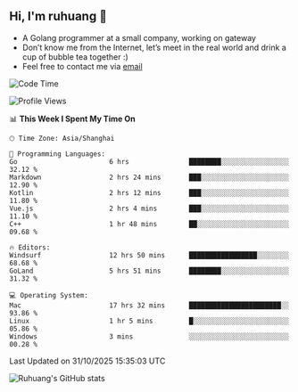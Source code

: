 ## Hi, I'm ruhuang 👋

- A Golang programmer at a small company, working on gateway
- Don’t know me from the Internet, let’s meet in the real world and drink a cup of bubble tea together :)
- Feel free to contact me via [email](mailto:ruhuang2001@gmail.com)
<!--START_SECTION:waka-->
![Code Time](http://img.shields.io/badge/Code%20Time-1%2C017%20hrs%2043%20mins-blue)

![Profile Views](http://img.shields.io/badge/Profile%20Views-1-blue)

📊 **This Week I Spent My Time On** 

```text
🕑︎ Time Zone: Asia/Shanghai

💬 Programming Languages: 
Go                       6 hrs               ████████░░░░░░░░░░░░░░░░░   32.12 % 
Markdown                 2 hrs 24 mins       ███░░░░░░░░░░░░░░░░░░░░░░   12.90 % 
Kotlin                   2 hrs 12 mins       ███░░░░░░░░░░░░░░░░░░░░░░   11.80 % 
Vue.js                   2 hrs 4 mins        ███░░░░░░░░░░░░░░░░░░░░░░   11.10 % 
C++                      1 hr 48 mins        ██░░░░░░░░░░░░░░░░░░░░░░░   09.68 % 

🔥 Editors: 
Windsurf                 12 hrs 50 mins      █████████████████░░░░░░░░   68.68 % 
GoLand                   5 hrs 51 mins       ████████░░░░░░░░░░░░░░░░░   31.32 % 

💻 Operating System: 
Mac                      17 hrs 32 mins      ███████████████████████░░   93.86 % 
Linux                    1 hr 5 mins         █░░░░░░░░░░░░░░░░░░░░░░░░   05.86 % 
Windows                  3 mins              ░░░░░░░░░░░░░░░░░░░░░░░░░   00.28 % 
```


 Last Updated on 31/10/2025 15:35:03 UTC
<!--END_SECTION:waka-->

![Ruhuang's GitHub stats](https://github-readme-stats.vercel.app/api?username=ruhuang2001&count_private=true&hide_title=true&show_icons=true&theme=vue)

